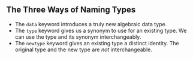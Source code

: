 ## The Three Ways of Naming Types

* The `data` keyword introduces a truly new algebraic data type.
* The `type` keyword gives us a synonym to use for an existing type. We can use the type and its synonym interchangeably.
* The `newtype` keyword gives an existing type a distinct identity. The original type and the new type are _not_ interchangeable.
